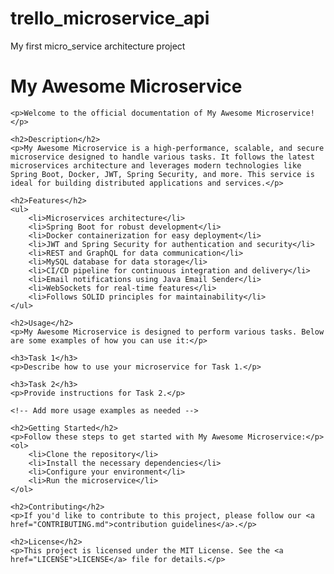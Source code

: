 # trello_microservice_api
My first micro_service  architecture project

<div>
    <h1>My Awesome Microservice</h1>
    
    <p>Welcome to the official documentation of My Awesome Microservice!</p>
    
    <h2>Description</h2>
    <p>My Awesome Microservice is a high-performance, scalable, and secure microservice designed to handle various tasks. It follows the latest microservices architecture and leverages modern technologies like Spring Boot, Docker, JWT, Spring Security, and more. This service is ideal for building distributed applications and services.</p>
    
    <h2>Features</h2>
    <ul>
        <li>Microservices architecture</li>
        <li>Spring Boot for robust development</li>
        <li>Docker containerization for easy deployment</li>
        <li>JWT and Spring Security for authentication and security</li>
        <li>REST and GraphQL for data communication</li>
        <li>MySQL database for data storage</li>
        <li>CI/CD pipeline for continuous integration and delivery</li>
        <li>Email notifications using Java Email Sender</li>
        <li>WebSockets for real-time features</li>
        <li>Follows SOLID principles for maintainability</li>
    </ul>
    
    <h2>Usage</h2>
    <p>My Awesome Microservice is designed to perform various tasks. Below are some examples of how you can use it:</p>
    
    <h3>Task 1</h3>
    <p>Describe how to use your microservice for Task 1.</p>
    
    <h3>Task 2</h3>
    <p>Provide instructions for Task 2.</p>
    
    <!-- Add more usage examples as needed -->
    
    <h2>Getting Started</h2>
    <p>Follow these steps to get started with My Awesome Microservice:</p>
    <ol>
        <li>Clone the repository</li>
        <li>Install the necessary dependencies</li>
        <li>Configure your environment</li>
        <li>Run the microservice</li>
    </ol>
    
    <h2>Contributing</h2>
    <p>If you'd like to contribute to this project, please follow our <a href="CONTRIBUTING.md">contribution guidelines</a>.</p>
    
    <h2>License</h2>
    <p>This project is licensed under the MIT License. See the <a href="LICENSE">LICENSE</a> file for details.</p>
</div>

